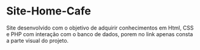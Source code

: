 # Site-Home-Cafe
Site desenvolvido com o objetivo de adquirir conhecimentos em  Html, CSS e PHP com interação com o banco de dados, porem no link apenas consta a parte visual do projeto.
